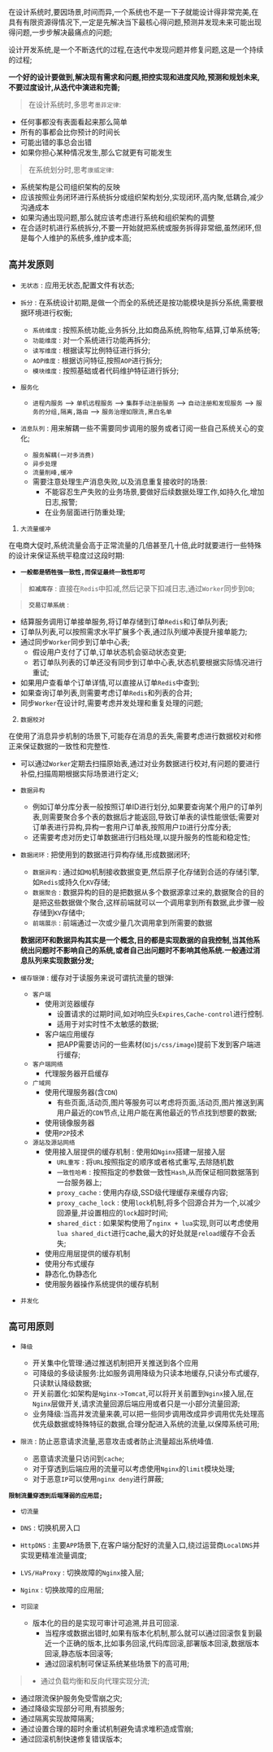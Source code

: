 在设计系统时,要因场景,时间而异,一个系统也不是一下子就能设计得非常完美,在具有有限资源得情况下,一定是先解决当下最核心得问题,预测并发现未来可能出现得问题,一步步解决最痛点的问题;

设计开发系统,是一个不断迭代的过程,在迭代中发现问题并修复问题,这是一个持续的过程;

**一个好的设计要做到,解决现有需求和问题,把控实现和进度风险,预测和规划未来,不要过度设计,从迭代中演进和完善;**

>在设计系统时,多思考`墨菲定律`:
+ 任何事都没有表面看起来那么简单
+ 所有的事都会比你预计的时间长
+ 可能出错的事总会出错
+ 如果你担心某种情况发生,那么它就更有可能发生


>在系统划分时,思考`康威定律`:
+ 系统架构是公司组织架构的反映
+ 应该按照业务闭环进行系统拆分或组织架构划分,实现闭环,高内聚,低耦合,减少沟通成本
+ 如果沟通出现问题,那么就应该考虑进行系统和组织架构的调整
+ 在合适时机进行系统拆分,不要一开始就把系统或服务拆得非常细,虽然闭环,但是每个人维护的系统多,维护成本高;

## `高并发原则`

+ `无状态` : 应用无状态,配置文件有状态;

+ `拆分` : 在系统设计初期,是做一个而全的系统还是按功能模块是拆分系统,需要根据环境进行权衡;
  + `系统维度` : 按照系统功能,业务拆分,比如商品系统,购物车,结算,订单系统等;
  + `功能维度` : 对一个系统进行功能再拆分;
  + `读写维度` : 根据读写比例特征进行拆分;
  + `AOP维度` : 根据访问特征,按照`AOP`进行拆分;
  + `模块维度` : 按照基础或者代码维护特征进行拆分;

+ `服务化`
  + `进程内服务` --> `单机远程服务` --> `集群手动注册服务` --> `自动注册和发现服务` --> `服务的分组,隔离,路由` --> `服务治理如限流,黑白名单`

+ `消息队列` : 用来解耦一些不需要同步调用的服务或者订阅一些自己系统关心的变化;
  + `服务解耦(一对多消费)`
  + `异步处理`
  + `流量削峰,缓冲`
  + 需要注意处理生产消息失败,以及消息重复接收时的场景:
    + 不能容忍生产失败的业务场景,要做好后续数据处理工作,如持久化,增加日志,报警;
    + 在业务层面进行防重处理;

1. `大流量缓冲`

在电商大促时,系统流量会高于正常流量的几倍甚至几十倍,此时就要进行一些特殊的设计来保证系统平稳度过这段时期:
+ **`一般都是牺牲强一致性,而保证最终一致性即可`**

>**`扣减库存`** : 直接在`Redis`中扣减,然后记录下扣减日志,通过`Worker`同步到`DB`;

>**`交易订单系统`** : 
+ 结算服务调用订单接单服务,将订单存储到订单`Redis`和订单队列表;
+ 订单队列表,可以按照需求水平扩展多个表,通过队列缓冲表提升接单能力;
+ 通过同步`Worker`同步到订单中心表;
  + 假设用户支付了订单,订单状态机会驱动状态变更;
  + 若订单队列表的订单还没有同步到订单中心表,状态机要根据实际情况进行重试;
+ 如果用户查看单个订单详情,可以直接从订单`Redis`中查到;
+ 如果查询订单列表,则需要考虑订单`Redis`和列表的合并;
+ 同步`Worker`在设计时,需要考虑并发处理和重复处理的问题;

2. `数据校对`

在使用了消息异步机制的场景下,可能存在消息的丢失,需要考虑进行数据校对和修正来保证数据的一致性和完整性.
+ 可以通过`Worker`定期去扫描原始表,通过对业务数据进行校对,有问题的要进行补偿,扫描周期根据实际场景进行定义;

+ `数据异构`
  + 例如订单分库分表一般按照订单ID进行划分,如果要查询某个用户的订单列表,则需要聚合多个表的数据后才能返回,导致订单表的读性能很低;需要对订单表进行异构,异构一套用户订单表,按照用户`ID`进行分库分表;
  + 还需要考虑对历史订单数据进行归档处理,以提升服务的性能和稳定性;
+ `数据闭环` : 把使用到的数据进行异构存储,形成数据闭环;
  + `数据异构` : 通过如`MQ`机制接收数据变更,然后原子化存储到合适的存储引擎,如`Redis`或持久化`KV`存储;
  + `数据聚合` : 数据异构的目的是把数据从多个数据源拿过来的,数据聚合的目的是把这些数据做个聚合,这样前端就可以一个调用拿到所有数据,此步骤一般存储到`KV`存储中;
  + `前端展示` : 前端通过一次或少量几次调用拿到所需要的数据

  **数据闭环和数据异构其实是一个概念,目的都是实现数据的自我控制,当其他系统出问题时不影响自己的系统,或者自己出问题时不影响其他系统.一般通过消息队列来实现数据分发;**


+ `缓存银弹` : 缓存对于读服务来说可谓抗流量的银弹:
  + `客户端`
    + 使用浏览器缓存
      + 设置请求的过期时间,如对响应头`Expires`,`Cache-control`进行控制.
      + 适用于对实时性不太敏感的数据;
    + 客户端应用缓存 
      + 把APP需要访问的一些素材(`如js/css/image`)提前下发到客户端进行缓存;
  + `客户端网络`
    + 代理服务器开启缓存 
  + `广域网`
    + 使用代理服务器(含`CDN`) 
      + 有些页面,活动页,图片等服务可以考虑将页面,活动页,图片推送到离用户最近的`CDN`节点,让用户能在离他最近的节点找到想要的数据;
    + 使用镜像服务器
    + 使用`P2P`技术
  + `源站及源站网络`
    + 使用接入层提供的缓存机制 : 使用如`Nginx`搭建一层接入层
      + `URL重写` : 将`URL`按照指定的顺序或者格式重写,去除随机数
      + `一致性哈希` : 按照指定的参数做一致性`Hash`,从而保证相同数据落到一台服务器上;
      + `proxy_cache` : 使用内存级,SSD级代理缓存来缓存内容;
      + `proxy_cache_lock` : 使用`lock`机制,将多个回源合并为一个,以减少回源量,并设置相应的`lock`超时时间;
      + `shared_dict` : 如果架构使用了`nginx + lua`实现,则可以考虑使用`lua shared_dict`进行cache,最大的好处就是`reload`缓存不会丢失;
    + 使用应用层提供的缓存机制
    + 使用分布式缓存
    + 静态化,伪静态化
    + 使用服务器操作系统提供的缓存机制

+ `并发化`


## `高可用原则`

+ `降级` 
  + 开关集中化管理:通过推送机制把开关推送到各个应用
  + 可降级的多级读服务:比如服务调用降级为只读本地缓存,只读分布式缓存,只读默认降级数据;
  + 开关前置化:如架构是`Nginx->Tomcat`,可以将开关前置到`Nginx`接入层,在`Nginx`层做开关,请求流量回源后端应用或者只是一小部分流量回源;
  + 业务降级:当高并发流量来袭,可以把一些同步调用改成异步调用优先处理高优先级数据或特殊特征的数据,合理分配进入系统的流量,以保障系统可用;

+ `限流` : 防止恶意请求流量,恶意攻击或者防止流量超出系统峰值.
  + 恶意请求流量只访问到`cache`;
  + 对于穿透到后端应用的流量可以考虑使用`Nginx`的`limit`模块处理;
  + 对于恶意`IP`可以使用`nginx deny`进行屏蔽;

**`限制流量穿透到后端薄弱的应用层;`**

+ `切流量`
 + `DNS` : 切换机房入口
 + `HttpDNS` : 主要`APP`场景下,在客户端分配好的流量入口,绕过运营商`LocalDNS`并实现更精准流量调度;
 + `LVS/HaProxy` : 切换故障的`Nginx`接入层;
 + `Nginx` : 切换故障的应用层;

+ `可回滚` 
  + 版本化的目的是实现可审计可追溯,并且可回滚.
    + 当程序或数据出错时,如果有版本化机制,那么就可以通过回滚恢复到最近一个正确的版本,比如事务回滚,代码库回滚,部署版本回滚,数据版本回滚,静态版本回滚等;
    + 通过回滚机制可保证系统某些场景下的高可用;

>+ 通过负载均衡和反向代理实现分流;
+ 通过限流保护服务免受雪崩之灾;
+ 通过降级实现部分可用,有损服务;
+ 通过隔离实现故障隔离;
+ 通过设置合理的超时余重试机制避免请求堆积造成雪崩;
+ 通过回滚机制快速修复错误版本;